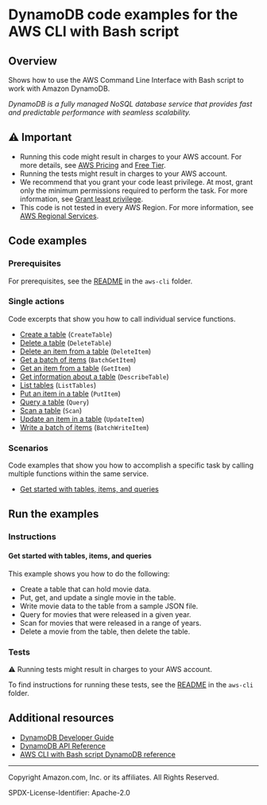 # DynamoDB code examples for the AWS CLI with Bash script

## Overview

Shows how to use the AWS Command Line Interface with Bash script to work with Amazon DynamoDB.

<!--custom.overview.start-->
<!--custom.overview.end-->

_DynamoDB is a fully managed NoSQL database service that provides fast and predictable performance with seamless scalability._

## ⚠ Important

* Running this code might result in charges to your AWS account. For more details, see [AWS Pricing](https://aws.amazon.com/pricing/?aws-products-pricing.sort-by=item.additionalFields.productNameLowercase&aws-products-pricing.sort-order=asc&awsf.Free%20Tier%20Type=*all&awsf.tech-category=*all) and [Free Tier](https://aws.amazon.com/free/?all-free-tier.sort-by=item.additionalFields.SortRank&all-free-tier.sort-order=asc&awsf.Free%20Tier%20Types=*all&awsf.Free%20Tier%20Categories=*all).
* Running the tests might result in charges to your AWS account.
* We recommend that you grant your code least privilege. At most, grant only the minimum permissions required to perform the task. For more information, see [Grant least privilege](https://docs.aws.amazon.com/IAM/latest/UserGuide/best-practices.html#grant-least-privilege).
* This code is not tested in every AWS Region. For more information, see [AWS Regional Services](https://aws.amazon.com/about-aws/global-infrastructure/regional-product-services).

<!--custom.important.start-->
<!--custom.important.end-->

## Code examples

### Prerequisites

For prerequisites, see the [README](../../README.md#Prerequisites) in the `aws-cli` folder.


<!--custom.prerequisites.start-->
<!--custom.prerequisites.end-->

### Single actions

Code excerpts that show you how to call individual service functions.

- [Create a table](dynamodb_operations.sh#L23) (`CreateTable`)
- [Delete a table](dynamodb_operations.sh#L1004) (`DeleteTable`)
- [Delete an item from a table](dynamodb_operations.sh#L541) (`DeleteItem`)
- [Get a batch of items](dynamodb_operations.sh#L908) (`BatchGetItem`)
- [Get an item from a table](dynamodb_operations.sh#L445) (`GetItem`)
- [Get information about a table](dynamodb_operations.sh#L189) (`DescribeTable`)
- [List tables](dynamodb_operations.sh#L975) (`ListTables`)
- [Put an item in a table](dynamodb_operations.sh#L263) (`PutItem`)
- [Query a table](dynamodb_operations.sh#L620) (`Query`)
- [Scan a table](dynamodb_operations.sh#L730) (`Scan`)
- [Update an item in a table](dynamodb_operations.sh#L344) (`UpdateItem`)
- [Write a batch of items](dynamodb_operations.sh#L840) (`BatchWriteItem`)

### Scenarios

Code examples that show you how to accomplish a specific task by calling multiple
functions within the same service.

- [Get started with tables, items, and queries](scenario_getting_started_movies.sh)


<!--custom.examples.start-->
<!--custom.examples.end-->

## Run the examples

### Instructions


<!--custom.instructions.start-->
<!--custom.instructions.end-->



#### Get started with tables, items, and queries

This example shows you how to do the following:

- Create a table that can hold movie data.
- Put, get, and update a single movie in the table.
- Write movie data to the table from a sample JSON file.
- Query for movies that were released in a given year.
- Scan for movies that were released in a range of years.
- Delete a movie from the table, then delete the table.

<!--custom.scenario_prereqs.dynamodb_Scenario_GettingStartedMovies.start-->
<!--custom.scenario_prereqs.dynamodb_Scenario_GettingStartedMovies.end-->


<!--custom.scenarios.dynamodb_Scenario_GettingStartedMovies.start-->
<!--custom.scenarios.dynamodb_Scenario_GettingStartedMovies.end-->

### Tests

⚠ Running tests might result in charges to your AWS account.


To find instructions for running these tests, see the [README](../../README.md#Tests)
in the `aws-cli` folder.



<!--custom.tests.start-->
<!--custom.tests.end-->

## Additional resources

- [DynamoDB Developer Guide](https://docs.aws.amazon.com/amazondynamodb/latest/developerguide/Introduction.html)
- [DynamoDB API Reference](https://docs.aws.amazon.com/amazondynamodb/latest/APIReference/Welcome.html)
- [AWS CLI with Bash script DynamoDB reference](https://awscli.amazonaws.com/v2/documentation/api/latest/reference/dynamodb/index.html)

<!--custom.resources.start-->
<!--custom.resources.end-->

---

Copyright Amazon.com, Inc. or its affiliates. All Rights Reserved.

SPDX-License-Identifier: Apache-2.0